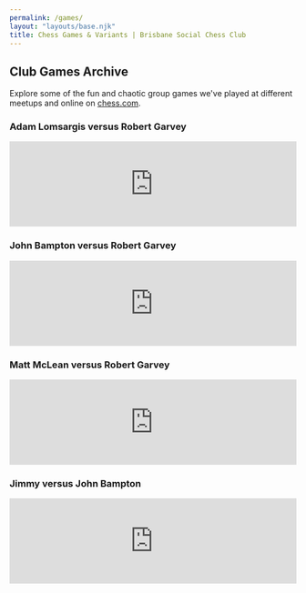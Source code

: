 ```yaml
---
permalink: /games/
layout: "layouts/base.njk"
title: Chess Games & Variants | Brisbane Social Chess Club
---
```


<section class="section">
    <h2>Club Games Archive</h2>
    <p>
        Explore some of the fun and chaotic group games we've played at different meetups and online on
        <a href="https://chess.com">chess.com</a>.
    </p>
    <div class="game-list">
        <div class="game-item">
            <h3>Adam Lomsargis versus Robert Garvey</h3>
            <p>
                <iframe
                    id="13545254"
                    allowtransparency="true"
                    frameborder="0"
                    style="width: 100%; border: none"
                    src="https://www.chess.com/emboard?id=13545254"
                ></iframe>
            </p>
        </div>
        <div class="game-item">
            <h3>John Bampton versus Robert Garvey</h3>
            <p>
                <iframe
                    id="13545220"
                    allowtransparency="true"
                    frameborder="0"
                    style="width: 100%; border: none"
                    src="https://www.chess.com/emboard?id=13545220"
                ></iframe>
            </p>
        </div>
        <div class="game-item">
            <h3>Matt McLean versus Robert Garvey</h3>
            <p>
                <iframe
                    id="13545240"
                    allowtransparency="true"
                    frameborder="0"
                    style="width: 100%; border: none"
                    src="https://www.chess.com/emboard?id=13545240"
                ></iframe>
            </p>
        </div>
        <div class="game-item">
            <h3>Jimmy versus John Bampton</h3>
            <p>
                <iframe
                    id="13545342"
                    allowtransparency="true"
                    frameborder="0"
                    style="width: 100%; border: none"
                    src="https://www.chess.com/emboard?id=13545342"
                ></iframe>
            </p>
        </div>
    </div>
</section>
